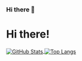 ### Hi there 👋
# Hi there!

<a href="https://github.com/Shimmer66">
  <img align="center" alt="GitHub Stats" src="https://github-readme-stats.vercel.app/api?theme=radical&username=Shimmer66&show_icons=true&include_all_commits=true" />
</a>
<a href="https://github.com/Shimmer66">
  <img align="center" alt="Top Langs" src="https://github-readme-stats.vercel.app/api/top-langs/?theme=radical&username=Shimmer66&layout=compact" />
</a>

<!--
**Shimmer66/Shimmer66** is a ✨ _special_ ✨ repository because its `README.md` (this file) appears on your GitHub profile.

Here are some ideas to get you started:

- 🔭 I’m currently working on ...
- 🌱 I’m currently learning ...
- 👯 I’m looking to collaborate on ...
- 🤔 I’m looking for help with ...
- 💬 Ask me about ...
- 📫 How to reach me: ...
- 😄 Pronouns: ...
- ⚡ Fun fact: ...
-->
